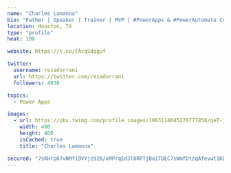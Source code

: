 ```yaml
---
name: "Charles Lamanna"
bio: "Father | Speaker | Trainer | MVP | #PowerApps & #PowerAutomate Community Super User | YouTuber Right-pointing triangle http://youtube.com/c/rezadorrani | Learn - Share - Clockwise rightwards and leftwards open circle arrows"
location: Houston, TX
type: "profile"
heat: 108

website: https://t.co/tAcqSdqguf

twitter:
  username: rezadorrani
  url: https://twitter.com/rezadorrani
  followers: 4038

topics:
  - Power Apps

images:
  - url: https://pbs.twimg.com/profile_images/1063114045270777856/qeT-jpWr_400x400.jpg
    width: 400
    height: 400
    isCached: true
    title: "Charles Lamanna"

secured: "7sKHrp67vNMf19VYjz920/xMPrqEdJl8RPTjBa1TUEC7sWmfDtzqAfevwt1KLUuPQgmYWDCYusou0xOvYyalyfgo1MSMuhs3JhEj6LqjFp73OHRk2eOSLvm1RuDwQaqJ1crofePLT+O4+9jeAlWuPuk2e4S1pTjommy1RXN9ymHg9L2tu/6AnXV3HbAn7VsWDvZDInGNNf3QpqyXUuv1bvmqwP7K5QFh2DTWh1sfk3ziqVBVhkTRmbnXVMuT1gwo7LCBdcuiQdVAPrpqOl6dJQZZ4ux4Rc7OHliAGv9l2pPBAp5ZPvFBa0a3vEeX/UtsZueAYxxX2PUGEufafnhhih/umoNHLCV7Gg7qqg+THRDjaCWZLd3YUA68JCr6d3Nr3wue60tYi6g3MmrXREw35Th388vRyRFiQTlg3Guv+q4=;He43W9icmyNmyGYs13CXCw=="
---
```



